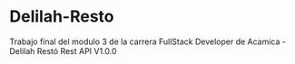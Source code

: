 # Delilah-Resto
Trabajo final del modulo 3 de la carrera FullStack Developer de Acamica - Delilah Restó Rest API V1.0.0
